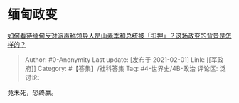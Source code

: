 # 缅甸政变
[如何看待缅甸反对派声称领导人昂山素季和总统被「扣押」？这场政变的背景是怎样的？](https://www.zhihu.com/question/442262228/answer/1709552882)

> Author: #0-Anonymity
> Last update: [发布于 2021-02-01]
> Link: [[军政府]]
> Category: #【答集】/社科答集
> Tag: #4-世界史/4B-政治
> 评论区:
> 泛讨论:

竟未死，恐终赢。

